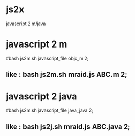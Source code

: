 # js2x
javascript 2 m/java


javascript 2 m
====
#bash js2m.sh javascript_file objc_m 2;
## like : bash js2m.sh mraid.js ABC.m 2;



javascript 2 java
====
#bash js2m.sh javascript_file java_java 2;
## like : bash js2j.sh mraid.js ABC.java 2;
